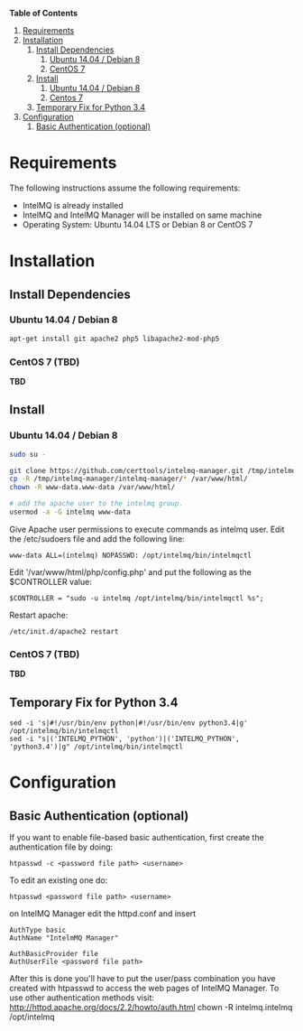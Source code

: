 **Table of Contents**

1. [Requirements](#requirements)
2. [Installation](#installation)
    1. [Install Dependencies](#install-dependencies)
        1. [Ubuntu 14.04 / Debian 8](#dependencies-ubuntudebian)
        2. [CentOS 7](#dependencies-centos)
    2. [Install](#install)
        1. [Ubuntu 14.04 / Debian 8](#install-ubuntudebian)
        2. [Centos 7](#install-centos)
    3. [Temporary Fix for Python 3.4](#tempfix)
3. [Configuration](#configuration)
    1. [Basic Authentication (optional)](#basic-auth)

<a name="requirements"></a>
# Requirements

The following instructions assume the following requirements:

* IntelMQ is already installed
* IntelMQ and IntelMQ Manager will be installed on same machine
* Operating System: Ubuntu 14.04 LTS or Debian 8 or CentOS 7

<a name="installation"></a>
# Installation

<a name="install-dependencies"></a>
## Install Dependencies

<a name="dependencies-ubuntudebian"></a>
### Ubuntu 14.04 / Debian 8

```bash
apt-get install git apache2 php5 libapache2-mod-php5
```

<a name="dependencies-centos"></a>
### CentOS 7 (TBD)

**TBD**


<a name="install"></a>
## Install

<a name="install-ubuntudebian"></a>
### Ubuntu 14.04 / Debian 8

```bash
sudo su -

git clone https://github.com/certtools/intelmq-manager.git /tmp/intelmq-manager
cp -R /tmp/intelmq-manager/intelmq-manager/* /var/www/html/
chown -R www-data.www-data /var/www/html/

# add the apache user to the intelmq group.
usermod -a -G intelmq www-data
```

Give Apache user permissions to execute commands as intelmq user. Edit the /etc/sudoers file and add the following line:
```
www-data ALL=(intelmq) NOPASSWD: /opt/intelmq/bin/intelmqctl
```

Edit '/var/www/html/php/config.php' and put the following as the $CONTROLLER value:
```
$CONTROLLER = "sudo -u intelmq /opt/intelmq/bin/intelmqctl %s";
```

Restart apache:
```
/etc/init.d/apache2 restart
```

<a name="install-centos"></a>
### CentOS 7 (TBD)

**TBD**

<a name="tempfix"></a>
## Temporary Fix for Python 3.4
```
sed -i 's|#!/usr/bin/env python|#!/usr/bin/env python3.4|g' /opt/intelmq/bin/intelmqctl
sed -i "s|('INTELMQ_PYTHON', 'python')|('INTELMQ_PYTHON', 'python3.4')|g" /opt/intelmq/bin/intelmqctl
```

<a name="configuration"></a>
# Configuration

<a name="basic-auth"></a>
## Basic Authentication (optional)

If you want to enable file-based basic authentication, first create the authentication file by doing: 

```
htpasswd -c <password file path> <username>
```

To edit an existing one do:

```
htpasswd <password file path> <username>
```

on IntelMQ Manager edit the httpd.conf and insert 

```
AuthType basic 
AuthName "IntelmMQ Manager"

AuthBasicProvider file
AuthUserFile <password file path>
```

After this is done you'll have to put the user/pass combination you have created with htpasswd to access the web pages of IntelMQ Manager. To use other authentication methods visit: http://httpd.apache.org/docs/2.2/howto/auth.html
chown -R intelmq.intelmq /opt/intelmq
